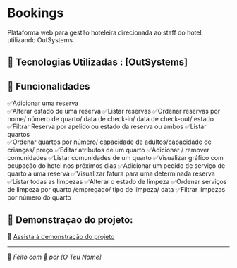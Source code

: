 # Bookings
Plataforma web para gestão hoteleira direcionada ao staff do hotel, utilizando OutSystems.
 
## 🚀 Tecnologias Utilizadas : [OutSystems]    

## 📌 Funcionalidades  
✅Adicionar uma reserva  
✅Alterar estado de uma reserva 
✅Listar reservas 
✅Ordenar reservas por nome/ número de quarto/ data de check-in/ data de check-out/ estado 
✅Filtrar Reserva por apelido ou estado da reserva ou ambos 
✅Listar quartos  
✅Ordenar quartos por número/ capacidade de adultos/capacidade de crianças/ preço 
✅Editar atributos de um quarto
✅Adicionar / remover comunidades
✅Listar comunidades de um quarto
✅Visualizar gráfico com ocupação do hotel nos próximos dias
✅Adicionar um pedido de serviço de quarto a uma reserva
✅Visualizar fatura para uma determinada reserva
✅Listar todas as limpezas 
✅Alterar o estado de limpeza 
✅Ordenar serviços de limpeza por quarto /empregado/ tipo de limpeza/ data
✅Filtrar limpezas por número do quarto

## 📸 Demonstraçao do projeto:

🎥 [Assista à demonstração do projeto](https://drive.google.com/file/d/SEU_VIDEO_ID/view)


---  

🚀 _Feito com 💙 por [O Teu Nome]_

